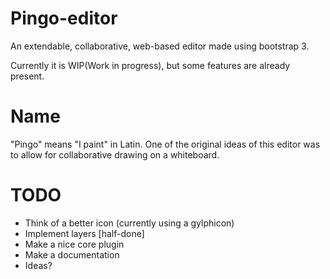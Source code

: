 # Pingo-editor
An extendable, collaborative, web-based editor made using bootstrap 3.

Currently it is WIP(Work in progress), but some features are already present.
# Name
"Pingo" means "I paint" in Latin. One of the original ideas of this editor was to allow for
collaborative drawing on a whiteboard.
# TODO
* Think of a better icon (currently using a gylphicon)
* Implement layers [half-done]
* Make a nice core plugin
* Make a documentation
* Ideas?
